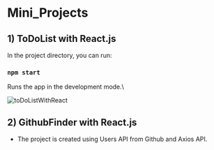 # Mini_Projects
## 1) ToDoList with React.js
In the project directory, you can run:

### `npm start`

Runs the app in the development mode.\

![toDoListWithReact](https://user-images.githubusercontent.com/61376904/201711642-93ec9676-8d3d-42c9-85cb-5db9a1b372ff.png)

## 2) GithubFinder with React.js
- The project is created using Users API from Github and Axios API.

